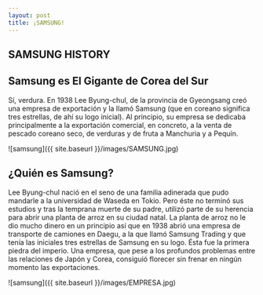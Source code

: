 ```yaml
---
layout: post
title: ¡SAMSUNG!
---
```


## SAMSUNG HISTORY

## Samsung es El Gigante de Corea del Sur

Sí, verdura. En 1938 Lee Byung-chul, de la provincia de Gyeongsang creó una empresa de exportación y la llamó Samsung (que en coreano significa tres estrellas, de ahí su logo inicial). Al principio, su empresa se dedicaba principalmente a la exportación comercial, en concreto, a la venta de pescado coreano seco, de verduras y de fruta a Manchuria y a Pequín.

![samsung]({{ site.baseurl }}/images/SAMSUNG.jpg)

## ¿Quién es Samsung?

Lee Byung-chul nació en el seno de una familia adinerada que pudo mandarle a la universidad de Waseda en Tokio. Pero éste no terminó sus estudios y tras la temprana muerte de su padre, utilizó parte de su herencia para abrir una planta de arroz en su ciudad natal. La planta de arroz no le dio mucho dinero en un principio así que en 1938 abrió una empresa de transporte de camiones en Daegu, a la que llamó Samsung Trading y que tenía las iniciales tres estrellas de Samsung en su logo. Ésta fue la primera piedra del imperio. Una empresa, que pese a los profundos problemas entre las relaciones de Japón y Corea, consiguió florecer sin frenar en ningún momento las exportaciones.

![samsung]({{ site.baseurl }}/images/EMPRESA.jpg)



